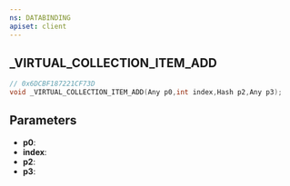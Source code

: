 ```yaml
---
ns: DATABINDING
apiset: client
---
```

## _VIRTUAL_COLLECTION_ITEM_ADD

```c
// 0x6DCBF187221CF73D
void _VIRTUAL_COLLECTION_ITEM_ADD(Any p0,int index,Hash p2,Any p3);
```


## Parameters
* **p0**:
* **index**:
* **p2**:
* **p3**: